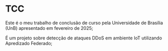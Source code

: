 # TCC
Este é o meu trabalho de conclusão de curso pela Universidade de Brasília (UnB) apresentado em fevereiro de 2025;

É um projeto sobre detecção de ataques DDoS em ambiente IoT utilizando Apredizado Federado;
